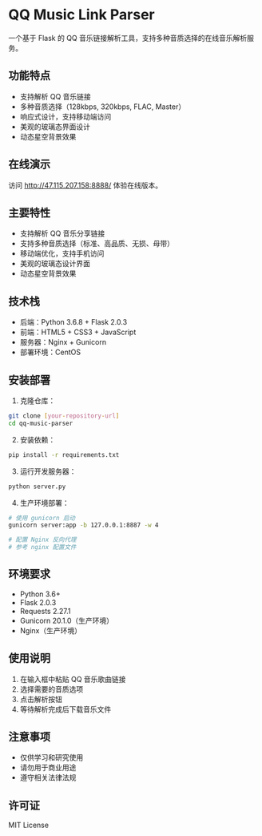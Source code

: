 # QQ Music Link Parser

一个基于 Flask 的 QQ 音乐链接解析工具，支持多种音质选择的在线音乐解析服务。

## 功能特点

- 支持解析 QQ 音乐链接
- 多种音质选择（128kbps, 320kbps, FLAC, Master）
- 响应式设计，支持移动端访问
- 美观的玻璃态界面设计
- 动态星空背景效果

## 在线演示

访问 http://47.115.207.158:8888/ 体验在线版本。

## 主要特性

- 支持解析 QQ 音乐分享链接
- 支持多种音质选择（标准、高品质、无损、母带）
- 移动端优化，支持手机访问
- 美观的玻璃态设计界面
- 动态星空背景效果

## 技术栈

- 后端：Python 3.6.8 + Flask 2.0.3
- 前端：HTML5 + CSS3 + JavaScript
- 服务器：Nginx + Gunicorn
- 部署环境：CentOS

## 安装部署

1. 克隆仓库：
```bash
git clone [your-repository-url]
cd qq-music-parser
```

2. 安装依赖：
```bash
pip install -r requirements.txt
```

3. 运行开发服务器：
```bash
python server.py
```

4. 生产环境部署：
```bash
# 使用 gunicorn 启动
gunicorn server:app -b 127.0.0.1:8887 -w 4

# 配置 Nginx 反向代理
# 参考 nginx 配置文件
```

## 环境要求

- Python 3.6+
- Flask 2.0.3
- Requests 2.27.1
- Gunicorn 20.1.0（生产环境）
- Nginx（生产环境）

## 使用说明

1. 在输入框中粘贴 QQ 音乐歌曲链接
2. 选择需要的音质选项
3. 点击解析按钮
4. 等待解析完成后下载音乐文件

## 注意事项

- 仅供学习和研究使用
- 请勿用于商业用途
- 遵守相关法律法规

## 许可证

MIT License
